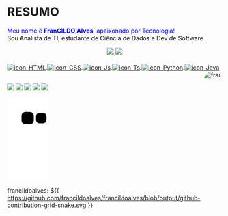 # RESUMO

<font color='blue'>Meu nome é <b>FranCILDO Alves</b>, apaixonado por Tecnologia!</font> <br>
<font color='black'>Sou Analista de TI, estudante de Ciência de Dados e Dev de Software</font>

<div align="center">
  <a href="https://github.com/francildoalves">
  <img height="165em" src="https://github-readme-stats.vercel.app/api?username=francildoalves&show_icons=true&theme=dracula&include_all_commits=true&count_private=true"/>
  <img height="165em" src="https://github-readme-stats.vercel.app/api/top-langs/?username=francildoalves&layout=compact&langs_count=7&theme=dracula"/>
</div>
  

<div style="display: inline_block"><br>
  <img align="center" alt="icon-HTML" height="30" width="40" src="https://cdn.jsdelivr.net/gh/devicons/devicon/icons/html5/html5-original.svg">
  <img align="center" alt="icon-CSS" height="30" width="40" src="https://cdn.jsdelivr.net/gh/devicons/devicon/icons/css3/css3-original.svg">
  <img align="center" alt="icon-Js" height="30" width="40" src="https://cdn.jsdelivr.net/gh/devicons/devicon/icons/javascript/javascript-plain.svg">
  <img align="center" alt="icon-Ts" height="30" width="40" src="https://cdn.jsdelivr.net/gh/devicons/devicon/icons/typescript/typescript-plain.svg">
 <!-- <img align="center" alt="icon-React" height="30" width="40" src="https://cdn.jsdelivr.net/gh/devicons/devicon/icons/react/react-original.svg"> -->
  <img align="center" alt="icon-Python" height="30" width="40" src="https://cdn.jsdelivr.net/gh/devicons/devicon/icons/python/python-original.svg">
  <img align="center" alt="icon-Java" height="30" width="40" src="https://cdn.jsdelivr.net/gh/devicons/devicon/icons/java/java-original.svg">
  
   <!-- Imagem do Facebook -->
  <img align="right" alt="fran" height="150" style="border-radius:50px;" src="https://scontent.ffor13-1.fna.fbcdn.net/v/t1.18169-9/553131_467340479961201_1132924666_n.jpg?_nc_cat=103&ccb=1-5&_nc_sid=174925&_nc_ohc=TJ3FlOgJA5YAX9fujKT&_nc_ht=scontent.ffor13-1.fna&oh=00_AT-3IsARp0WM9qDT3sBE61pCu6W5UMxY3kV8tm4-rAVwvA&oe=61E64A93">
</div>  
  
  ##
  ##
   
<div> 
  <a href="https://www.youtube.com/francildoalves" target="_blank"><img src="https://img.shields.io/badge/YouTube-FF0000?style=for-the-badge&logo=youtube&logoColor=white" target="_blank"></a>
  <a href="https://instagram.com/francildoalves" target="_blank"><img src="https://img.shields.io/badge/-Instagram-%23E4405F?style=for-the-badge&logo=instagram&logoColor=white" target="_blank"></a>
 	<a href="https://www.twitch.tv/francildoalves" target="_blank"><img src="https://img.shields.io/badge/Twitch-9146FF?style=for-the-badge&logo=twitch&logoColor=white" target="_blank"></a>
 <a href="https://discord.gg/Kp9RfPzUDp" target="_blank"><img src="https://img.shields.io/badge/Discord-7289DA?style=for-the-badge&logo=discord&logoColor=white" target="_blank"></a> 
  <a href="https://www.linkedin.com/in/francildoalves" target="_blank"><img src="https://img.shields.io/badge/-LinkedIn-%230077B5?style=for-the-badge&logo=linkedin&logoColor=white" target="_blank"></a> 
</div>

  ![Snake animation](https://github.com/francildoalves/francildoalves/blob/output/github-contribution-grid-snake.svg) 
  
  francildoalves: ${{ https://github.com/francildoalves/francildoalves/blob/output/github-contribution-grid-snake.svg }}



